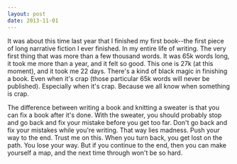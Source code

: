 ```yaml
---
layout: post
date: 2013-11-01
---
```


It was about this time last year that I finished my first book--the first piece of long narrative fiction I ever finished. In my entire life of writing. The very first thing that was more than a few thousand words. It was 65k words long, it took me more than a year, and it felt so good. This one is 27k (at this moment), and it took me 22 days. There's a kind of black magic in finishing a book. Even when it's crap (those particular 65k words will never be published). Especially when it's crap. Because we all know when something is crap. 

The difference between writing a book and knitting a sweater is that you can fix a book after it's done. With the sweater, you should probably stop and go back and fix your mistake before you get too far. Don't go back and fix your mistakes while you're writing. That way lies madness. Push your way to the end. Trust me on this. When you turn back, you get lost on the path. You lose your way. But if you continue to the end, then you can make yourself a map, and the next time through won't be so hard. 
